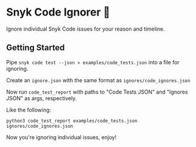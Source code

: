 # Snyk Code Ignorer 🙈

 Ignore individual Snyk Code issues for your reason and timeline.

## Getting Started



Pipe `snyk code test --json > examples/code_tests.json` into a file for ignoring.

Create an `ignore.json` with the same format as `ignores/code_ignores.json`

Now run `code_test_report` with paths to "Code Tests JSON" and "Ignores JSON" as args, respectively.

Like the following:

`python3 code_test_report examples/code_tests.json ignores/code_ignores.json`

Now you're ignoring individual issues, enjoy!
